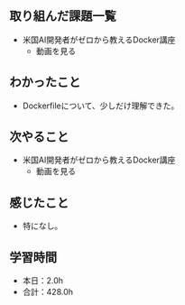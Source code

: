 ## 取り組んだ課題一覧
- 米国AI開発者がゼロから教えるDocker講座
  - 動画を見る
## わかったこと
- Dockerfileについて、少しだけ理解できた。
## 次やること
- 米国AI開発者がゼロから教えるDocker講座
  - 動画を見る
## 感じたこと
- 特になし。
## 学習時間
- 本日：2.0h
- 合計：428.0h